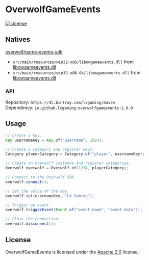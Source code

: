 # OverwolfGameEvents

[![License](https://lxgaming.github.io/badges/License-Apache%202.0-blue.svg)](https://www.apache.org/licenses/LICENSE-2.0)

## Natives
[overwolf/game-events-sdk](https://github.com/overwolf/game-events-sdk)
- `src/main/resources/win32-x86/libowgameevents.dll` from [libowgameevents.dll](https://github.com/overwolf/game-events-sdk/blob/master/libowgameevents/lib/Release/Win32/libowgameevents.dll)
- `src/main/resources/win32-x86-64/libowgameevents.dll` from [libowgameevents.dll](https://github.com/overwolf/game-events-sdk/blob/master/libowgameevents/lib/Release/x64/libowgameevents.dll)

### API
Repository: `https://dl.bintray.com/lxgaming/maven`
<br>
Dependency: `io.github.lxgaming:overwolfgameevents:1.0.0`

## Usage
```java
// Create a key.
Key usernameKey = Key.of("username", 1024);

// Create a category and register keys.
Category playerCategory = Category.of("player", usernameKey);

// Create an overwolf instance and register categories.
Overwolf overwolf = Overwolf.of(1234, playerCategory);

// Connect to the Overwolf SDK.
overwolf.connect();

// Set the value of the key.
overwolf.set(usernameKey, "LX_Gaming");

// Trigger an event.
overwolf.triggerEvent(Event.of("event-name", "event-data"));

// Close the connection.
overwolf.disconnect();
```

## License
OverwolfGameEvents is licensed under the [Apache 2.0](https://www.apache.org/licenses/LICENSE-2.0) license.